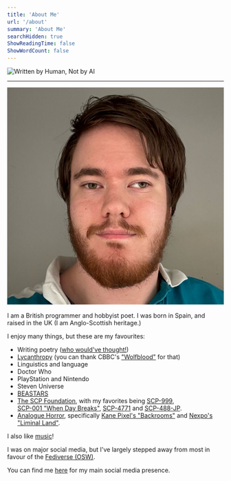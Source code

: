 ```yaml
---
title: 'About Me'
url: '/about'
summary: 'About Me'
searchHidden: true
ShowReadingTime: false
ShowWordCount: false
---
```


![Written by Human, Not by AI](/images/not-by-ai/english/Written-By-Human-Not-By-AI-Badge-black.svg "Written by Human, Not by AI")

---

![an image of me](/images/Ewan.jpeg)

I am a British programmer and hobbyist poet.
I was born in Spain, and raised in the UK (I am Anglo-Scottish heritage.)

I enjoy many things, but these are my favourites:

- Writing poetry ([who would've thought!](/poetry))
- [Lycanthropy](https://en.wikipedia.org/wiki/Werewolf) (you can thank CBBC's ["Wolfblood"](https://en.wikipedia.org/wiki/Wolfblood) for that)
- Linguistics and language
- Doctor Who
- PlayStation and Nintendo
- Steven Universe
- [BEASTARS](https://en.wikipedia.org/wiki/Beastars)  
- [The SCP Foundation](https://en.wikipedia.org/wiki/SCP_Foundation), with my favorites being [SCP-999](https://scp-wiki.wikidot.com/scp-999),  
[SCP-001 "When Day Breaks"](https://scpfoundation.fandom.com/wiki/SCP-001_%27%27When_Day_Breaks%27%27), [SCP-4771](https://scp-wiki.wikidot.com/scp-4771) and [SCP-488-JP](https://scp-wiki.wikidot.com/scp-488-jp).  
- [Analogue Horror](https://aesthetics.fandom.com/wiki/Analog_Horror), specifically [Kane Pixel's "Backrooms"](https://kane-pixels-backrooms.fandom.com/wiki/Kane_Pixels_Backrooms_Wiki) and [Nexpo's "Liminal Land"](https://www.visitliminalland.net/).

I also like [music](https://open.spotify.com/playlist/4Zc7Jo2VgPDQaDWbS9FIGi?si=69ed6ddd095a4e91)!

I was on major social media, but I've largely stepped away from most in favour of the [Fediverse (OSW)](https://fediverse.info).  
  
You can find me [here](https://infosec.exchange/@ewan) for my main social media presence.
